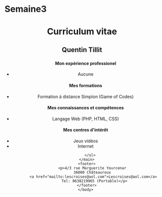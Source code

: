 # Semaine3
<!DOCTYPE html>
<html>
    <head>
        <link style="text/css" rel="Stylesheet" href="Stylesheet.css"/>
        <title>Mon CV</title>
    </head>
    <body>
     <header>
        <h1>Curriculum vitae</h1>
        <h2>Quentin Tillit</h2>
     <main>
         <h3></h3>
        <ul><h4>Mon expérience professionel</h4>
            <li>Aucune</li>
        </ul>
        <ul><h4>Mes formations</h4>
            <li>Formation à distance Simplon (Game of Codes)</li>
        </ul>
        <ul><h4>Mes connaissances et compétences</h4>
            <li>Langage Web (PHP, HTML, CSS)</li>
        </ul>
        <ul><h4>Mes centres d'intérêt</h4>
            <li>Jeux vidéos</li>
            <li>Internet</li>
            
        </ul>
     </main>
     <footer>
            <p>4/3 rue Marguerite Yourcenar  
            36000 Châteauroux  
            <a href="mailto:lescroises@aol.com">Lescroises@aol.com</a>  
            Tel: 0638219965 (Portable)</p>
     </footer>
    </body>
</html>
